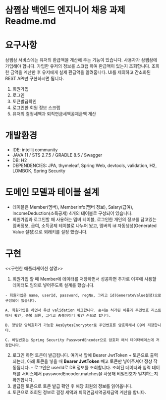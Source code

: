 # 삼쩜삼 백엔드 엔지니어 채용 과제 Readme.md

# 요구사항
삼쩜삼 서비스에는 유저의 환급액을 계산해 주는 기능이 있습니다.
사용자가 삼쩜삼에 가입해야 합니다.
가입한 유저의 정보를 스크랩 하여 환급액이 있는지 조회합니다.
조회한 금액을 계산한 후 유저에게 실제 환급액을 알려줍니다.
UI를 제외하고 간소화된 REST API만 구현하시면 됩니다.

1. 회원가입
2. 로그인
3. 토큰발급확인
4. 로그인한 회원 정보 스크랩
5. 유저의 결정세액과 퇴직연금세액공제금액 계산
    
# 개발환경 
  -  IDE: intellij community
  -  JAVA 11 / STS 2.7.5 / GRADLE 8.5 / Swagger
  -  DB: H2 
  -  DEPENDENCIES: JPA, thymeleaf, Spring Web, devtools, validation, H2, LOMBOK, Spring Security

# 도메인 모델과 테이블 설계
  - 테이블은 Member(멤버), MemberInfo(멤버 정보), Salary(급여), IncomeDeduction(소득공제) 4개의 테이블로 구성되어 있습니다.
  - 회원가입과 로그인할 때 사용하는 멤버 테이블, 로그인한 개인의 정보를 담고있는 멤버정보, 급여, 소득공제 테이블로 나누어 놨고,
    멤버의 id 자동생성(Generated Value 설정)으로 외래키를 설정 했습니다. 
  

# 구현
  <<구현한 애플리케이션 설명>>
  1. 회원가입 할 때 Member에 데이터를 저장하면서 성공하면 추가로 이후에 사용할 데이터도 임의로 넣어주도록 설계를 했습니다.

    - 회원가입은 name, userId, password, regNo, 그리고 id(GenerateValue설정)으로 구성되어 있습니다.

    A. 회원가입을 하면서 우선 validation 체크합니다. 순서는 허가된 이름과 주민번호 리스트에서 확인, 중복 회원, 그리고 중복아이디 확인 순으로 합니다.
    
    B. 양방향 암복호화가 가능한 AesBytesEncryptor로 주민번호를 암호화해서 DB에 저장합니다. 
    
    C. 비밀번호는 Spring Security PasswordEncoder으로 암호화 해서 데이터베이스에 저장합니다.
  
  2. 로그인 하면 토큰이 발급됩니다. 여기서 앞에 Bearer JwtToken + 토큰으로 출력되는데, 아래 토큰을 넣을 때 **Bearer JwtToken** 빼고 토큰만 넣어주셔야 정상 작동됩니다. 
    - 로그인은 userId로 DB 정보를 조회합니다. 조회된 데이터와 입력 데이터를 서비스에서 passwordEncoder.matches을 사용해 비밀번호가 일치하는지 확인합니다.
  4. 발급된 토큰으로 토큰 발급 확인 후 해당 회원의 정보를 읽어옵니다.
  5. 토큰으로 조회된 정보로 결정 세액과 퇴직연금세액공제금액 계산을 합니다.
